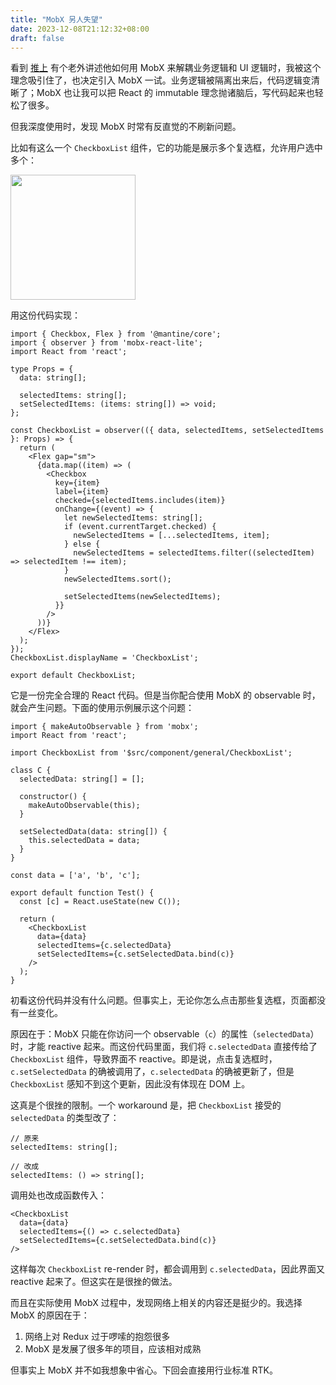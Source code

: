 ```yaml
---
title: "MobX 另人失望"
date: 2023-12-08T21:12:32+08:00
draft: false
---
```


看到 [推上](https://twitter.com/hd_nvim/status/1727038570198979070) 有个老外讲述他如何用 MobX 来解耦业务逻辑和 UI 逻辑时，我被这个理念吸引住了，也决定引入 MobX 一试。业务逻辑被隔离出来后，代码逻辑变清晰了；MobX 也让我可以把 React 的 immutable 理念抛诸脑后，写代码起来也轻松了很多。

但我深度使用时，发现 MobX 时常有反直觉的不刷新问题。

比如有这么一个 `CheckboxList` 组件，它的功能是展示多个复选框，允许用户选中多个：

<img src="/image/2023/12/checkbox-list.png" width="200px">

用这份代码实现：

```tsx
import { Checkbox, Flex } from '@mantine/core';
import { observer } from 'mobx-react-lite';
import React from 'react';

type Props = {
  data: string[];

  selectedItems: string[];
  setSelectedItems: (items: string[]) => void;
};

const CheckboxList = observer(({ data, selectedItems, setSelectedItems }: Props) => {
  return (
    <Flex gap="sm">
      {data.map((item) => (
        <Checkbox
          key={item}
          label={item}
          checked={selectedItems.includes(item)}
          onChange={(event) => {
            let newSelectedItems: string[];
            if (event.currentTarget.checked) {
              newSelectedItems = [...selectedItems, item];
            } else {
              newSelectedItems = selectedItems.filter((selectedItem) => selectedItem !== item);
            }
            newSelectedItems.sort();

            setSelectedItems(newSelectedItems);
          }}
        />
      ))}
    </Flex>
  );
});
CheckboxList.displayName = 'CheckboxList';

export default CheckboxList;
```

它是一份完全合理的 React 代码。但是当你配合使用 MobX 的 observable 时，就会产生问题。下面的使用示例展示这个问题：

```tsx
import { makeAutoObservable } from 'mobx';
import React from 'react';

import CheckboxList from '$src/component/general/CheckboxList';

class C {
  selectedData: string[] = [];

  constructor() {
    makeAutoObservable(this);
  }

  setSelectedData(data: string[]) {
    this.selectedData = data;
  }
}

const data = ['a', 'b', 'c'];

export default function Test() {
  const [c] = React.useState(new C());

  return (
    <CheckboxList 
      data={data}
      selectedItems={c.selectedData}
      setSelectedItems={c.setSelectedData.bind(c)}
    />
  );
}
```

初看这份代码并没有什么问题。但事实上，无论你怎么点击那些复选框，页面都没有一丝变化。

原因在于：MobX 只能在你访问一个 observable（`c`）的属性（`selectedData`）时，才能 reactive 起来。而这份代码里面，我们将 `c.selectedData` 直接传给了 `CheckboxList` 组件，导致界面不 reactive。即是说，点击复选框时，`c.setSelectedData` 的确被调用了，`c.selectedData` 的确被更新了，但是 `CheckboxList` 感知不到这个更新，因此没有体现在 DOM 上。

这真是个很挫的限制。一个 workaround 是，把 `CheckboxList` 接受的 `selectedData` 的类型改了：

```tsx
// 原来
selectedItems: string[];

// 改成
selectedItems: () => string[];
```

调用处也改成函数传入：

```tsx
<CheckboxList 
  data={data}
  selectedItems={() => c.selectedData}
  setSelectedItems={c.setSelectedData.bind(c)}
/>
```

这样每次 `CheckboxList` re-render 时，都会调用到 `c.selectedData`，因此界面又 reactive 起来了。但这实在是很挫的做法。

而且在实际使用 MobX 过程中，发现网络上相关的内容还是挺少的。我选择 MobX 的原因在于：

1. 网络上对 Redux 过于啰嗦的抱怨很多
2. MobX 是发展了很多年的项目，应该相对成熟

但事实上 MobX 并不如我想象中省心。下回会直接用行业标准 RTK。

